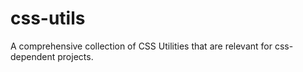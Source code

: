 # css-utils
A comprehensive collection of CSS Utilities that are relevant for css-dependent projects.